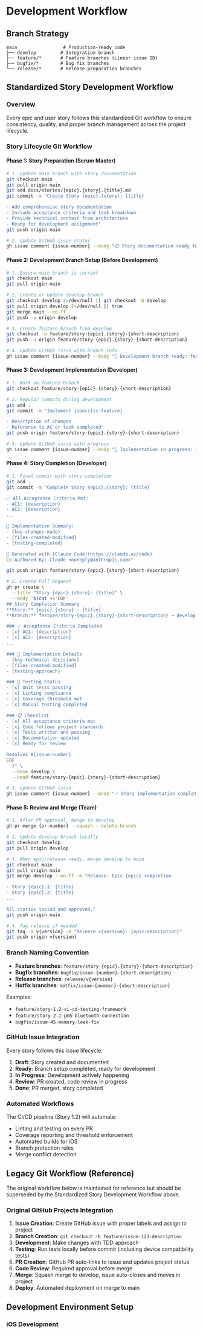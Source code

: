 # Development Workflow

## Branch Strategy
```
main                 # Production-ready code
├── develop         # Integration branch
├── feature/*       # Feature branches (Linear issue ID)
├── bugfix/*        # Bug fix branches
└── release/*       # Release preparation branches
```

## Standardized Story Development Workflow

### Overview
Every epic and user story follows this standardized Git workflow to ensure consistency, quality, and proper branch management across the project lifecycle.

### Story Lifecycle Git Workflow

#### Phase 1: Story Preparation (Scrum Master)
```bash
# 1. Update main branch with story documentation
git checkout main
git pull origin main
git add docs/stories/{epic}.{story}.{title}.md
git commit -m "Create Story {epic}.{story}: {title}

- Add comprehensive story documentation
- Include acceptance criteria and task breakdown
- Provide technical context from architecture
- Ready for development assignment"
git push origin main

# 2. Update GitHub issue status
gh issue comment {issue-number} --body "📋 Story documentation ready for development"
```

#### Phase 2: Development Branch Setup (Before Development)
```bash
# 1. Ensure main branch is current
git checkout main
git pull origin main

# 2. Create or update develop branch
git checkout develop 2>/dev/null || git checkout -b develop
git pull origin develop 2>/dev/null || true
git merge main --no-ff
git push -u origin develop

# 3. Create feature branch from develop
git checkout -b feature/story-{epic}.{story}-{short-description}
git push -u origin feature/story-{epic}.{story}-{short-description}

# 4. Update GitHub issue with branch info
gh issue comment {issue-number} --body "🌿 Development branch ready: feature/story-{epic}.{story}-{short-description}"
```

#### Phase 3: Development Implementation (Developer)
```bash
# 1. Work on feature branch
git checkout feature/story-{epic}.{story}-{short-description}

# 2. Regular commits during development
git add .
git commit -m "Implement {specific-feature}

- Description of changes
- Reference to AC or task completed"
git push origin feature/story-{epic}.{story}-{short-description}

# 3. Update GitHub issue with progress
gh issue comment {issue-number} --body "🔄 Implementation in progress: {current-task-description}"
```

#### Phase 4: Story Completion (Developer)
```bash
# 1. Final commit with story completion
git add .
git commit -m "Complete Story {epic}.{story}: {title}

✅ All Acceptance Criteria Met:
- AC1: {description}
- AC2: {description}
...

📝 Implementation Summary:
- {key-changes-made}
- {files-created-modified}
- {testing-completed}

🤖 Generated with [Claude Code](https://claude.ai/code)
Co-Authored-By: Claude <noreply@anthropic.com>"

git push origin feature/story-{epic}.{story}-{short-description}

# 2. Create Pull Request
gh pr create \
  --title "Story {epic}.{story}: {title}" \
  --body "$(cat <<'EOF'
## Story Completion Summary
**Story:** {epic}.{story} - {title}
**Branch:** feature/story-{epic}.{story}-{short-description} → develop

### ✅ Acceptance Criteria Completed
- [x] AC1: {description}
- [x] AC2: {description}
...

### 📝 Implementation Details
- {key-technical-decisions}
- {files-created-modified}
- {testing-approach}

### 🧪 Testing Status
- [x] Unit tests passing
- [x] Linting compliance
- [x] Coverage threshold met
- [x] Manual testing completed

### 📋 Checklist
- [x] All acceptance criteria met
- [x] Code follows project standards
- [x] Tests written and passing
- [x] Documentation updated
- [x] Ready for review

Resolves #{issue-number}
EOF
  )" \
  --base develop \
  --head feature/story-{epic}.{story}-{short-description}

# 3. Update GitHub issue
gh issue comment {issue-number} --body "✅ Story implementation completed - PR created for review"
```

#### Phase 5: Review and Merge (Team)
```bash
# 1. After PR approval, merge to develop
gh pr merge {pr-number} --squash --delete-branch

# 2. Update develop branch locally
git checkout develop
git pull origin develop

# 3. When epic/release ready, merge develop to main
git checkout main
git pull origin main
git merge develop --no-ff -m "Release: Epic {epic} completion

- Story {epic}.1: {title}
- Story {epic}.2: {title}
...

All stories tested and approved."
git push origin main

# 4. Tag release if needed
git tag -a v{version} -m "Release v{version}: {epic-description}"
git push origin v{version}
```

### Branch Naming Convention
- **Feature branches**: `feature/story-{epic}.{story}-{short-description}`
- **Bugfix branches**: `bugfix/issue-{number}-{short-description}`
- **Release branches**: `release/v{version}`
- **Hotfix branches**: `hotfix/issue-{number}-{short-description}`

Examples:
- `feature/story-1.2-ci-cd-testing-framework`
- `feature/story-2.1-pm5-bluetooth-connection`
- `bugfix/issue-45-memory-leak-fix`

### GitHub Issue Integration
Every story follows this issue lifecycle:

1. **Draft**: Story created and documented
2. **Ready**: Branch setup completed, ready for development
3. **In Progress**: Development actively happening
4. **Review**: PR created, code review in progress
5. **Done**: PR merged, story completed

### Automated Workflows
The CI/CD pipeline (Story 1.2) will automate:
- Linting and testing on every PR
- Coverage reporting and threshold enforcement
- Automated builds for iOS
- Branch protection rules
- Merge conflict detection

## Legacy Git Workflow (Reference)
The original workflow below is maintained for reference but should be superseded by the Standardized Story Development Workflow above.

### Original GitHub Projects Integration
1. **Issue Creation**: Create GitHub issue with proper labels and assign to project
2. **Branch Creation**: `git checkout -b feature/issue-123-description`
3. **Development**: Make changes with TDD approach
4. **Testing**: Run tests locally before commit (including device compatibility tests)
5. **PR Creation**: GitHub PR auto-links to issue and updates project status
6. **Code Review**: Required approval before merge
7. **Merge**: Squash merge to develop, issue auto-closes and moves in project
8. **Deploy**: Automated deployment on merge to main

## Development Environment Setup

### iOS Development
```bash